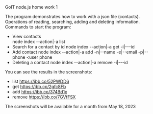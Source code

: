 GoIT node.js home work 1

The program demonstrates how to work with a json file (contacts). Operations of reading, searching,
adding and deleting information. Commands to start the program:

- View contacts  
   node index --action|-a list
- Search for a contact by id node index --action|-a get -i|---id <id>
- Add contact node index --action|-a add -n|--name <user name> -e|--email <user email> -p|--phone
  <user phone
- Deleting a contact node index --action|-a remove -i|---id <id>

You can see the results in the screenshots:

- list https://ibb.co/52PWDD6
- get https://ibb.co/2gfc8Fb
- add https://ibb.co/374Bd1x
- remove https://ibb.co/7GVfFSX

The screenshots will be available for a month from May 18, 2023
